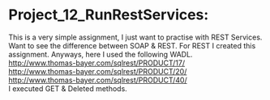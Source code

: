Project_12_RunRestServices:
===========================    
This is a very simple assignment, I just want to practise with REST Services. Want to see the difference between SOAP & REST. For REST I created this assignment. Anyways, here I used the following WADL.  
http://www.thomas-bayer.com/sqlrest/PRODUCT/17/  
http://www.thomas-bayer.com/sqlrest/PRODUCT/20/  
http://www.thomas-bayer.com/sqlrest/PRODUCT/40/  
I executed GET & Deleted methods.
